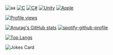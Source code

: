 ![aa](https://user-images.githubusercontent.com/66951820/206536190-10f95d8c-def6-479a-bce0-cb315f1769eb.gif)
[![C](https://img.shields.io/badge/c-%2300599C.svg?style=for-the-badge&logo=c&logoColor=white)](https://github.com/t1coz/OAiP)
[![C#](https://img.shields.io/badge/c%23-%23239120.svg?style=for-the-badge&logo=c-sharp&logoColor=white)](https://github.com/t1coz)
[![Unity](https://img.shields.io/badge/unity-%23000000.svg?style=for-the-badge&logo=unity&logoColor=white)](https://github.com/t1coz)
[![Apple](https://img.shields.io/badge/Apple-%23000000.svg?style=for-the-badge&logo=apple&logoColor=white)](https://www.youtube.com/watch?v=dQw4w9WgXcQ&ab_channel=RickAstley)

[![Profile views](https://gpvc.arturio.dev/t1coz)](https://www.youtube.com/watch?v=dQw4w9WgXcQ&ab_channel=RickAstley)

[![Anurag's GitHub stats](https://github-readme-stats.vercel.app/api?username=t1coz)](https://github.com/t1coz)
[![spotify-github-profile](https://spotify-github-profile.vercel.app/api/view?uid=4xtlj3k4q6ongzr62qzj7xhwf&cover_image=true&theme=novatorem&show_offline=true&background_color=121212&bar_color=79fe96&bar_color_cover=false)](https://spotify-github-profile.vercel.app/api/view?uid=4xtlj3k4q6ongzr62qzj7xhwf&redirect=true)

[![Top Langs](https://github-readme-stats.vercel.app/api/top-langs/?username=t1coz&layout=compact&theme=dark)](https://github.com/t1coz)

<img src="https://readme-jokes.vercel.app/api?theme=watermelon&hideBorder&bgColor=black" alt="Jokes Card" />
